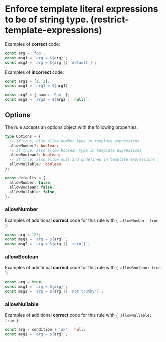 # Enforce template literal expressions to be of string type. (restrict-template-expressions)

Examples of **correct** code:

```ts
const arg = 'foo';
const msg1 = `arg = ${arg}`;
const msg2 = `arg = ${arg || 'default'}`;
```

Examples of **incorrect** code:

```ts
const arg1 = [1, 2];
const msg1 = `arg1 = ${arg1}`;

const arg2 = { name: 'Foo' };
const msg2 = `arg2 = ${arg2 || null}`;
```

## Options

The rule accepts an options object with the following properties:

```ts
type Options = {
  // if true, also allow number type in template expressions
  allowNumber?: boolean;
  // if true, also allow boolean type in template expressions
  allowBoolean?: boolean;
  // if true, also allow null and undefined in template expressions
  allowNullable?: boolean;
};

const defaults = {
  allowNumber: false,
  allowBoolean: false,
  allowNullable: false,
};
```

### allowNumber

Examples of additional **correct** code for this rule with `{ allowNumber: true }`:

```ts
const arg = 123;
const msg1 = `arg = ${arg}`;
const msg2 = `arg = ${arg || 'zero'}`;
```

### allowBoolean

Examples of additional **correct** code for this rule with `{ allowBoolean: true }`:

```ts
const arg = true;
const msg1 = `arg = ${arg}`;
const msg2 = `arg = ${arg || 'not truthy'}`;
```

### allowNullable

Examples of additional **correct** code for this rule with `{ allowNullable: true }`:

```ts
const arg = condition ? 'ok' : null;
const msg1 = `arg = ${arg}`;
```
